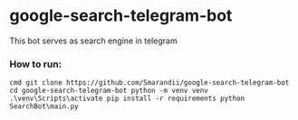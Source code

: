 # google-search-telegram-bot

This bot serves as search engine in telegram

### How to run:
`cmd
git clone https://github.com/Smarandii/google-search-telegram-bot
cd google-search-telegram-bot
python -m venv venv
.\venv\Scripts\activate
pip install -r requirements
python SearchBot\main.py
`
